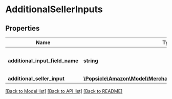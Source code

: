 # AdditionalSellerInputs

## Properties
Name | Type | Description | Notes
------------ | ------------- | ------------- | -------------
**additional_input_field_name** | **string** | The name of the additional input field. | 
**additional_seller_input** | [**\Popsicle\Amazon\Model\MerchantFulfillment\AdditionalSellerInput**](AdditionalSellerInput.md) |  | 

[[Back to Model list]](../../README.md#documentation-for-models) [[Back to API list]](../../README.md#documentation-for-api-endpoints) [[Back to README]](../../README.md)

